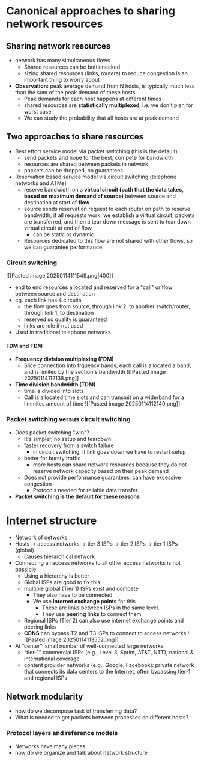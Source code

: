 # Canonical approaches to sharing network resources
## Sharing network resources
- network has many simultaneous flows
	- Shared resources can be bottlenecked
	- sizing shared resources (links, routers) to reduce congestion is an important thing to worry about
- **Observation:** peak average demand from N hosts, is typically much less than the sum of the peak demand of these hosts 
	- Peak demands for each host happens at different times
	- shared resources are **statistically multiplexed**, i.e. we don't plan for worst case
	- We can study the probability that all hosts are at peak demand
## Two approaches to share resources
- Best effort service model via packet switching (this is the default)
	- send packets and hope for the best, compete for bandwidth
	- resources are shared between packets in network
	- packets can be dropped, no guarantees
- Reservation based service model via circuit switching (telephone networks and ATMs)
	- reserve bandwidth on a **virtual circuit (path that the data takes, based on maximum demand of source)** between source and destination at start of **flow**
	- source sends reservation request to each router on path to reserve bandwidth, if all requests work, we establish a virtual circuit, packets are transferred, and then a tear down message is sent to tear down virtual circuit at end of flow
		- can be static or dynamic
	- Resources dedicated to this flow are not shared with other flows, so we can guarantee performance
### Circuit switching
![[Pasted image 20250114111549.png|400]]
- end to end resources allocated and reserved for a "call" or flow between source and destination
- eg. each link has 4 circuits
	- the flow goes from source, through link 2, to another switch/router, through link 1, to destination
	- reserved so quality is guaranteed
	- links are idle if not used
- Used in traditional telephone networks
#### FDM and TDM
- **Frequency division multiplexing (FDM)**
	- Slice connection into frquency bands, each call is allocated a band, and is limited by the section's bandwidth
![[Pasted image 20250114112138.png]]
- **Time division bandwidth (TDM)**
	- time is divided into slots
	- Call is allocated time slots and can transmit on a widerband for a limmites amount of time
![[Pasted image 20250114112149.png]]
### Packet switching versus circuit switching
- Does packet switching "win"?
	- It's simpler, no setup and teardown
	- faster recovery from a switch failure
		- in circuit switching, if link goes down we have to restart setup
	- better for bursty traffic
		- more hosts can share network resources because they do not reserve network capacity based on their peak demand
	- Does not provide performance guarantees, can have excessive congestion
		- Protocols needed for reliable data transfer
- **Packet switching is the default for these reasons**
# Internet structure
- Network of networks
- Hosts -> access networks -> tier 3 ISPs -> tier 2 ISPs -> tier 1 ISPs (global)
	- Causes hierarchical network
- Connecting all access networks to all other access networks is not possible
	- Using a hierarchy is better
	- Global ISPs are good to fix this
	- multiple global (Tier 1) ISPs exist and compete
		- They also have to be connected
		- We use **Internet exchange points** for this
			- These are links between ISPs in the same level.
			- They use **peering links** to connect them
	- Regional ISPs (Tier 2) can also use internet exchange points and peering links
	- **CDNS** can bypass T2 and T3 ISPs to connect to access networks
![[Pasted image 20250114113552.png]]
- At “center”: small number of well-connected large networks  
	- “tier-1” commercial ISPs (e.g., Level 3, Sprint, AT&T, NTT), national & international coverage  
	- content provider networks (e.g., Google, Facebook): private network that connects its data centers to the Internet, often bypassing tier-1 and regional ISPs
## Network modularity
- how do we decompose task of transferring data?
- What is needed to get packets between processes on different hosts?
### Protocol layers and reference models
- Networks have many pieces
- how do we organize and talk about network structure
> 